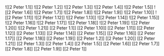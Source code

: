 ![[2 Peter 1.1]]
![[2 Peter 1.2]]
![[2 Peter 1.3]]
![[2 Peter 1.4]]
![[2 Peter 1.5]]
![[2 Peter 1.6]]
![[2 Peter 1.7]]
![[2 Peter 1.8]]
![[2 Peter 1.9]]
![[2 Peter 1.10]]
![[2 Peter 1.11]]
![[2 Peter 1.12]]
![[2 Peter 1.13]]
![[2 Peter 1.14]]
![[2 Peter 1.15]]
![[2 Peter 1.16]]
![[2 Peter 1.17]]
![[2 Peter 1.18]]
![[2 Peter 1.19]]
![[2 Peter 1.20]]
![[2 Peter 1.21]]
[[2 Peter 1.1]]
[[2 Peter 1.10]]
[[2 Peter 1.11]]
[[2 Peter 1.12]]
[[2 Peter 1.13]]
[[2 Peter 1.14]]
[[2 Peter 1.15]]
[[2 Peter 1.16]]
[[2 Peter 1.17]]
[[2 Peter 1.18]]
[[2 Peter 1.19]]
[[2 Peter 1.2]]
[[2 Peter 1.20]]
[[2 Peter 1.21]]
[[2 Peter 1.3]]
[[2 Peter 1.4]]
[[2 Peter 1.5]]
[[2 Peter 1.6]]
[[2 Peter 1.7]]
[[2 Peter 1.8]]
[[2 Peter 1.9]]
[[2 Peter 1]]
